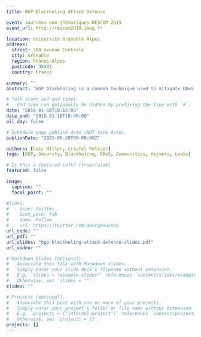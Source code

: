 ```yaml
---
title: BGP Blackholing Attack Defense

event: Journées non-thématiques RESCOM 2019
event_url: http://rescom2019.imag.fr

location: Université Grenoble Alpes
address:
  street: 700 avenue Centrale
  city: Grenoble
  region: Rhônes-Alpes
  postcode: 38401
  country: France

summary: ""
abstract: "BGP blackholing is a common technique used to mitigate DDoS attacks. Generally, the victim sends in a request for traffic to the attacked IP(s) to be dropped. Unfortunately, remote parties may misuse blackholing and send requests for IPs they do not own, turning a defense technique into a new attack vector. As DDoS attacks grow in number, blackholing will only become more popular, creating a greater risk this service will be exploited. In this work, we develop a taxonomy of attacks combining hijacks with blackholing: BGP blackjacks (blackhole hijacks). We show that those attacks effectively grant more reach and stealth to the attacker than regular hijacks, and assess the usability of those attacks in various security deployments. We then find that routing security mechanisms for BGP do not provide an adequate protection against some of those attacks, and propose additional mechanisms to properly defend against or mitigate them."

# Talk start and end times.
#   End time can optionally be hidden by prefixing the line with `#`.
date: "2019-01-18T10:15:00"
date_end: "2019-01-18T10:40:00"
all_day: false

# Schedule page publish date (NOT talk date).
publishDate: "2021-06-20T00:00:00Z"

authors: [Loïc Miller, Cristel Pelsser]
tags: [BGP, Security, Blackholing, DDoS, Communities, Hijacks, Leaks]

# Is this a featured talk? (true/false)
featured: false

image:
  caption: ""
  focal_point: ""

#links:
#  - icon: twitter
#    icon_pack: fab
#    name: Follow
#    url: https://twitter.com/georgecushen
url_code: ""
url_pdf: ""
url_slides: "bgp-blackholing-attack-defense-slides.pdf"
url_video: ""

# Markdown Slides (optional).
#   Associate this talk with Markdown slides.
#   Simply enter your slide deck's filename without extension.
#   E.g. `slides = "example-slides"` references `content/slides/example-slides.md`.
#   Otherwise, set `slides = ""`.
slides: ""

# Projects (optional).
#   Associate this post with one or more of your projects.
#   Simply enter your project's folder or file name without extension.
#   E.g. `projects = ["internal-project"]` references `content/project/deep-learning/index.md`.
#   Otherwise, set `projects = []`.
projects: []
---
```

